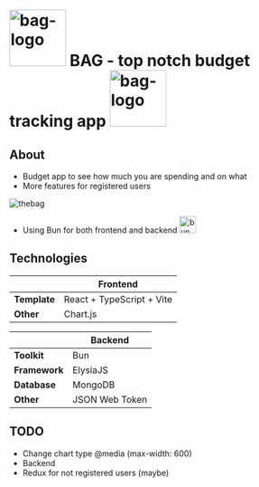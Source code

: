 # <img src="https://github.com/reijjo/budget/assets/95418273/c5e5d224-486e-4bbc-9769-c616a657daa3" alt="bag-logo" title="BAG" height="100px" /> BAG - top notch budget tracking app <img src="https://github.com/reijjo/budget/assets/95418273/c5e5d224-486e-4bbc-9769-c616a657daa3" alt="bag-logo" title="BAG" height="100px" /> </br>

## About

- Budget app to see how much you are spending and on what
- More features for registered users

![thebag](https://github.com/reijjo/budget/assets/95418273/3f2ed90f-0039-4988-96d9-93e6f5e1bbc6)

- Using Bun for both frontend and backend <img src="https://github.com/reijjo/budget/assets/95418273/0f1660ca-51a0-45d6-b352-9fedb4ed9a5a" alt="bun" title="bun" height="30px" />

## Technologies

|              | Frontend                  |
| ------------ | ------------------------- |
| **Template** | React + TypeScript + Vite |
| **Other**    | Chart.js                  |

|               | Backend        |
| ------------- | -------------- |
| **Toolkit**   | Bun            |
| **Framework** | ElysiaJS       |
| **Database**  | MongoDB        |
| **Other**     | JSON Web Token |

## TODO

- Change chart type @media (max-width: 600)
- Backend
- Redux for not registered users (maybe)
